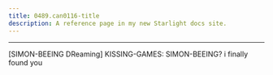 ```yaml
---
title: 0489.can0116-title
description: A reference page in my new Starlight docs site.
---
```

----- 
[SIMON-BEEING DReaming]
KISSING-GAMES: SIMON-BEEING? 
 i finally found you
 
